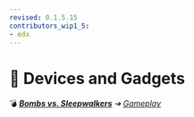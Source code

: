 ```yaml
---
revised: 0.1.5.15
contributors_wip1_5:
- edx
---
```


# 📁 Devices and Gadgets

💣 ***[Bombs vs. Sleepwalkers][home]** ➔ [Gameplay][gameplay]*

[home]: /README.md
[gameplay]: /gameplay/readme.md
